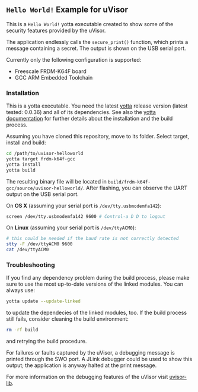 ## `Hello World!` Example for uVisor

This is a `Hello World!` yotta executable created to show some of the security features provided by the uVisor.

The application endlessly calls the `secure_print()` function, which prints a message containing a secret. The output is shown on the USB serial port.

Currently only the following configuration is supported:
- Freescale FRDM-K64F board
- GCC ARM Embedded Toolchain

### Installation

This is a yotta executable. You need the latest [yotta](https://github.com/ARMmbed/yotta) release version (latest tested: 0.0.36) and all of its dependencies. See also the [yotta documentation](http://armmbed.github.io/yotta/) for further details about the installation and the build process.

Assuming you have cloned this repository, move to its folder. Select target, install and build:
```bash
cd /path/to/uvisor-helloworld
yotta target frdm-k64f-gcc
yotta install
yotta build
```

The resulting binary file will be located in `build/frdm-k64f-gcc/source/uvisor-helloworld/`. After flashing, you can observe the UART output on the USB serial port.

On **OS X** (assuming your serial port is `/dev/tty.usbmodemfa142`):
```bash
screen /dev/tty.usbmodemfa142 9600 # Control-a D D to logout
```
On **Linux** (assuming your serial port is `/dev/ttyACM0`):
```bash
# this could be needed if the baud rate is not correctly detected
stty -F /dev/ttyACM0 9600
cat /dev/ttyACM0
```

### Troubleshooting
If you find any dependency problem during the build process, please make sure to use the most up-to-date versions of the linked modules. You can always use:
```bash
yotta update --update-linked
```
to update the dependecies of the linked modules, too. If the build process still fails, consider cleaning the build environment:
```bash
rm -rf build
```
and retrying the build procedure.

For failures or faults captured by the uVisor, a debugging message is printed through the SWO port. A JLink debugger could be used to show this output; the application is anyway halted at the print message.

For more information on the debugging features of the uVisor visit [uvisor-lib](https://github.com/ARMmbed/uvisor).
